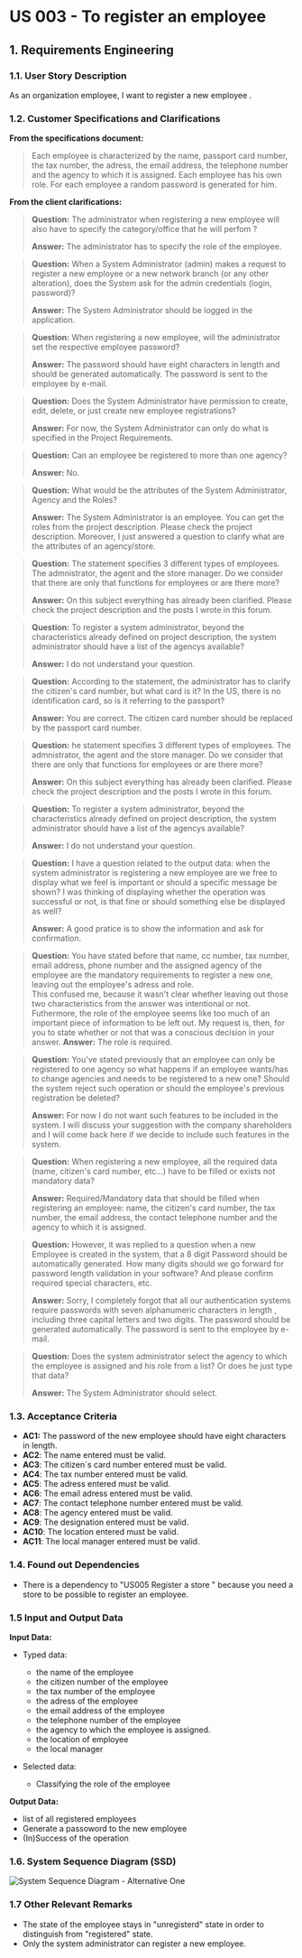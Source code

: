 # US 003 - To register an employee

## 1. Requirements Engineering


### 1.1. User Story Description


As an organization employee, I want to register a new employee .



### 1.2. Customer Specifications and Clarifications


**From the specifications document:**

> Each employee is characterized by the name, passport card number, the tax number, the adress, the email address, the telephone number and the agency to which it is assigned.
> Each employee has his own role.
> For each employee a random password is generated for him.

**From the client clarifications:**

> **Question:** The administrator when registering a new employee will also have to specify the category/office that he will perfom ?
>
> **Answer:** The administrator has to specify the role of the employee.


> **Question:** When a System Administrator (admin) makes a request to register a new employee or a new network branch (or any other alteration), does the System ask for the admin credentials (login, password)?
>
> **Answer:** The System Administrator should be logged in the application.


> **Question:** When registering a new employee, will the administrator set the respective employee password?
> 
> **Answer:** The password should have eight characters in length and should be generated automatically. The password is sent to the employee by e-mail.


> **Question:** Does the System Administrator have permission to create, edit, delete, or just create new employee registrations?
>
> **Answer:** For now, the System Administrator can only do what is specified in the Project Requirements.


> **Question:** Can an employee be registered to more than one agency?
>
> **Answer:** No.


> **Question:**  What would be the attributes of the System Administrator, Agency and the Roles?
> 
> **Answer:** The System Administrator is an employee. You can get the roles from the project description. Please check the project description.
Moreover, I just answered a question to clarify what are the attributes of an agency/store.


> **Question:** The statement specifies 3 different types of employees. 
The admnistrator, the agent and the store manager. Do we consider that there are only that  functions for employees or are there more?
>
> **Answer:** On this subject everything has already been clarified. 
Please check the project description and the posts I wrote in this forum.


> **Question:** To register a system administrator, beyond the characteristics already defined on project description, the system administrator should have a list of the agencys available?
> 
> **Answer:** I do not understand your question.


> **Question:**  According to the statement, the administrator has to clarify the citizen's card number, but what card is it? In the US, there is no identification card, so is it referring to the passport?
>
> **Answer:** You are correct. The citizen card number should be replaced by the passport card number.


> **Question:** he statement specifies 3 different types of employees. The admnistrator, the agent and the store manager. Do we consider that there are only that functions for employees or are there more?
> 
> **Answer:** On this subject everything has already been clarified. Please check the project description and the posts I wrote in this forum.


> **Question:** To register a system administrator, beyond the characteristics already defined on project description, the system administrator should have a list of the agencys available?
> 
> **Answer:** I do not understand your question.


> **Question:**  I have a question related to the output data: when the system administrator is registering a new employee are we free to display what we feel is important or should a specific message be shown? I was thinking of displaying whether the operation was successful or not, is that fine or should something else be displayed as well?
> 
> **Answer:** A good pratice is to show the information and ask for confirmation.

> **Question:** You have stated before that name, cc number, tax number, email address, phone number and the assigned agency of the employee are the mandatory requirements to register a new one, leaving out the employee's adress and role.  
This confused me, because it wasn't clear whether leaving out those two characteristics from the answer was intentional or not. Futhermore, the role of the employee seems like too much of an important piece of information to be left out. My request is, then, for you to state whether or not that was a conscious decision in your answer.
> **Answer:** The role is required.


> **Question:**  You've stated previously that an employee can only be registered to one agency so what happens if an employee wants/has to change agencies and needs to be registered to a new one? Should the system reject such operation or should the employee's previous registration be deleted?
>
> **Answer:**  For now I do not want such features to be included in the system. I will discuss your suggestion with the company shareholders and I will come back here if we decide to include such features in the system.


> **Question:** When registering a new employee, all the required data (name, citizen's card number, etc...) have to be filled or exists not mandatory data?
> 
> **Answer:** Required/Mandatory data that should be filled when registering an employee: name, the citizen's card number, the tax number, the email address, the contact telephone number and the agency to which it is assigned.


> **Question:** However, it was replied to a question when a new Employee is created in the system, that a 8 digit Password should be automatically generated. How many digits should we go forward for password length validation in your software? And please confirm required special characters, etc.
> 
> **Answer:** Sorry, I completely forgot that all our authentication systems require passwords with seven alphanumeric characters in length , including three capital letters and two digits. The password should be generated automatically. The password is sent to the employee by e-mail.


> **Question:** Does the system administrator select the agency to which the employee is assigned and his role from a list? Or does he just type that data?
> 
> **Answer:** The System Administrator should select.



### 1.3. Acceptance Criteria


* **AC1:** The password of the new employee should have eight characters in length.
* **AC2**: The name entered must be valid. 
* **AC3**: The citizen´s card number entered must be valid.
* **AC4**: The tax number entered must be valid.
* **AC5**: The adress entered must be valid.
* **AC6**: The email adress entered must be valid.
* **AC7**: The contact telephone number entered must be valid.
* **AC8**: The agency entered must be valid.
* **AC9**: The designation entered must be valid.
* **AC10**: The location entered must be valid.
* **AC11**: The local manager entered must be valid.

### 1.4. Found out Dependencies

* There is a dependency to "US005 Register a store " because you need a store to be possible to register an employee.


### 1.5 Input and Output Data
**Input Data:**

* Typed data:
    * the name of the employee
    * the citizen number of the employee
    * the tax number of the employee
    * the adress of the employee
    * the email address of the employee
    * the telephone number of the employee
    * the agency to which the employee is assigned.
    * the location of employee
    * the local manager
  
   

* Selected data:
    * Classifying the role of the employee


**Output Data:**

* list of all registered employees
* Generate a passoword to the new employee
* (In)Success of the operation

### 1.6. System Sequence Diagram (SSD)

![System Sequence Diagram - Alternative One](svg/us003-system-sequence-diagram-alternative-one-System_Sequence_Diagram__SSD_.svg)

### 1.7 Other Relevant Remarks

* The state of the employee stays in "unregisterd" state in order to distinguish from "registered" state.
* Only the system administrator can register a new employee.